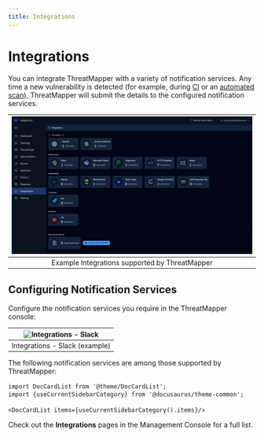 ```yaml
---
title: Integrations
---
```


# Integrations

You can integrate ThreatMapper with a variety of notification services.  Any time a new vulnerability is detected (for example, during [CI](/docs/operations/scanning-ci) or an [automated scan](/docs/operations/scanning)), ThreatMapper will submit the details to the configured notification services.

|    ![Integrations](../img/integrations.png)    |
|:----------------------------------------------:|
| Example Integrations supported by ThreatMapper |

## Configuring Notification Services

Configure the notification services you require in the ThreatMapper console:


| ![Integrations - Slack](../img/integrations-slack.png) |
|:------------------------------------------------------:|
|             Integrations - Slack (example)             |


The following notification services are among those supported by ThreatMapper:   

```mdx-code-block
import DocCardList from '@theme/DocCardList';
import {useCurrentSidebarCategory} from '@docusaurus/theme-common';

<DocCardList items={useCurrentSidebarCategory().items}/>
```

Check out the **Integrations** pages in the Management Console for a full list.


